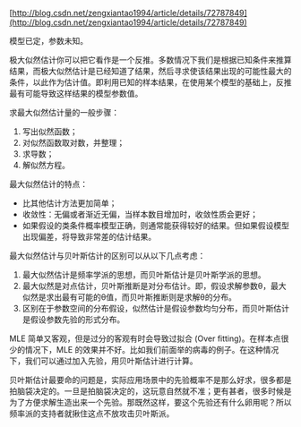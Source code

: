 [http://blog.csdn.net/zengxiantao1994/article/details/72787849](http://blog.csdn.net/zengxiantao1994/article/details/72787849)

模型已定，参数未知。

极大似然估计你可以把它看作是一个反推。多数情况下我们是根据已知条件来推算结果，而极大似然估计是已经知道了结果，然后寻求使该结果出现的可能性最大的条件，以此作为估计值。即利用已知的样本结果，在使用某个模型的基础上，反推最有可能导致这样结果的模型参数值。

求最大似然估计量的一般步骤：
1. 写出似然函数；
2. 对似然函数取对数，并整理；
3. 求导数；
4. 解似然方程。

最大似然估计的特点：
* 比其他估计方法更加简单；
* 收敛性：无偏或者渐近无偏，当样本数目增加时，收敛性质会更好；
* 如果假设的类条件概率模型正确，则通常能获得较好的结果。但如果假设模型出现偏差，将导致非常差的估计结果。

最大似然估计与贝叶斯估计的区别可以从以下几点考虑：
1. 最大似然估计是频率学派的思想，而贝叶斯估计是贝叶斯学派的思想。
2. 最大似然是对点估计，贝叶斯推断是对分布估计。即，假设求解参数θ，最大似然是求出最有可能的θ值，而贝叶斯推断则是求解θ的分布。
3. 区别在于参数空间的分布假设，似然估计是假设参数均匀分布，而贝叶斯估计是假设参数先验的形式分布。

MLE 简单又客观，但是过分的客观有时会导致过拟合 (Over fitting)。在样本点很少的情况下，MLE 的效果并不好。比如我们前面举的病毒的例子。在这种情况下，我们可以通过加入先验，用贝叶斯估计进行计算。 

贝叶斯估计最要命的问题是，实际应用场景中的先验概率不是那么好求，很多都是拍脑袋决定的。一旦是拍脑袋决定的，这玩意自然就不准；更有甚者，很多时候是为了方便求解生造出来一个先验。那既然这样，要这个先验还有什么卵用呢？所以频率派的支持者就揪住这点不放攻击贝叶斯派。 
